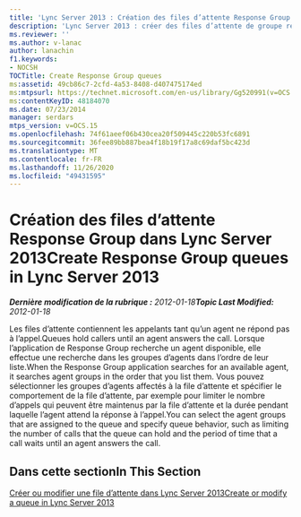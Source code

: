 ```yaml
---
title: 'Lync Server 2013 : Création des files d’attente Response Group'
description: 'Lync Server 2013 : créer des files d’attente de groupe réponse.'
ms.reviewer: ''
ms.author: v-lanac
author: lanachin
f1.keywords:
- NOCSH
TOCTitle: Create Response Group queues
ms:assetid: 49cb86c7-2cfd-4a53-8408-d407475174ed
ms:mtpsurl: https://technet.microsoft.com/en-us/library/Gg520991(v=OCS.15)
ms:contentKeyID: 48184070
ms.date: 07/23/2014
manager: serdars
mtps_version: v=OCS.15
ms.openlocfilehash: 74f61aeef06b430cea20f509445c220b53fc6891
ms.sourcegitcommit: 36fee89bb887bea4f18b19f17a8c69daf5bc423d
ms.translationtype: MT
ms.contentlocale: fr-FR
ms.lasthandoff: 11/26/2020
ms.locfileid: "49431595"
---
```

# <a name="create-response-group-queues-in-lync-server-2013"></a><span data-ttu-id="02b0d-103">Création des files d’attente Response Group dans Lync Server 2013</span><span class="sxs-lookup"><span data-stu-id="02b0d-103">Create Response Group queues in Lync Server 2013</span></span>

<div data-xmlns="http://www.w3.org/1999/xhtml">

<div class="topic" data-xmlns="http://www.w3.org/1999/xhtml" data-msxsl="urn:schemas-microsoft-com:xslt" data-cs="https://msdn.microsoft.com/">

<div data-asp="https://msdn2.microsoft.com/asp">



</div>

<div id="mainSection">

<div id="mainBody"><span data-ttu-id="02b0d-104">

<span> </span></span><span class="sxs-lookup"><span data-stu-id="02b0d-104">

<span> </span></span></span>

<span data-ttu-id="02b0d-105">_**Dernière modification de la rubrique :** 2012-01-18_</span><span class="sxs-lookup"><span data-stu-id="02b0d-105">_**Topic Last Modified:** 2012-01-18_</span></span>

<span data-ttu-id="02b0d-106">Les files d’attente contiennent les appelants tant qu’un agent ne répond pas à l’appel.</span><span class="sxs-lookup"><span data-stu-id="02b0d-106">Queues hold callers until an agent answers the call.</span></span> <span data-ttu-id="02b0d-107">Lorsque l’application de Response Group recherche un agent disponible, elle effectue une recherche dans les groupes d’agents dans l’ordre de leur liste.</span><span class="sxs-lookup"><span data-stu-id="02b0d-107">When the Response Group application searches for an available agent, it searches agent groups in the order that you list them.</span></span> <span data-ttu-id="02b0d-108">Vous pouvez sélectionner les groupes d’agents affectés à la file d’attente et spécifier le comportement de la file d’attente, par exemple pour limiter le nombre d’appels qui peuvent être maintenus par la file d’attente et la durée pendant laquelle l’agent attend la réponse à l’appel.</span><span class="sxs-lookup"><span data-stu-id="02b0d-108">You can select the agent groups that are assigned to the queue and specify queue behavior, such as limiting the number of calls that the queue can hold and the period of time that a call waits until an agent answers the call.</span></span>

<div>

## <a name="in-this-section"></a><span data-ttu-id="02b0d-109">Dans cette section</span><span class="sxs-lookup"><span data-stu-id="02b0d-109">In This Section</span></span>

[<span data-ttu-id="02b0d-110">Créer ou modifier une file d’attente dans Lync Server 2013</span><span class="sxs-lookup"><span data-stu-id="02b0d-110">Create or modify a queue in Lync Server 2013</span></span>](lync-server-2013-create-or-modify-a-queue.md)

<span data-ttu-id="02b0d-111"></div>

</div>

<span> </span>

</div>

</div>

</span><span class="sxs-lookup"><span data-stu-id="02b0d-111"></div>

</div>

<span> </span>

</div>

</div>

</span></span></div>

